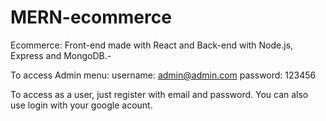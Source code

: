 # MERN-ecommerce

Ecommerce: Front-end made with React and Back-end with Node.js, Express and MongoDB.-

To access Admin menu:
username: admin@admin.com
password: 123456

To access as a user, just register with email and password. You can also use login with your google acount.
